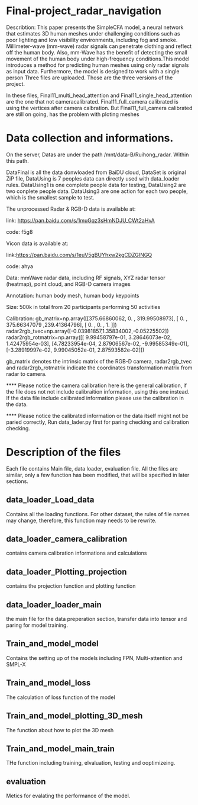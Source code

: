 # Final-project_radar_navigation
Describtion: This paper presents the SimpleCFA model, a neural network that estimates 3D human meshes under challenging conditions such as poor lighting and low visibility environments, including fog and smoke. Millimeter-wave (mm-wave) radar signals can penetrate clothing and reflect off the human body. Also, mm-Wave has the benefit of detecting the small movement of the human body under high-frequency conditions.This model introduces a method for predicting human meshes using only radar signals as input data. Furthermore, the model is designed to work with a single person Three files are uploaded. Those are the three versions of the project. 

In these files, Final11_multi_head_attention and Final11_single_head_attention are the one that not cameracalibrated. Final11_full_camera calibrated is using the vertices after camera calbration. But Final11_full_camera calibrated are still on going, has the problem with ploting meshes

# Data collection and informations.
On the server, Datas are under the path /mnt/data-B/Ruihong_radar. Within this path. 

DataFinal is all the data donwloaded from BaiDU cloud, DataSet is original ZiP file, DataUsing is 7 peoples data can directly used with data_loader rules. DataUsing1 is one complete people data for testing, DataUsing2 are two conplete people data. DataUsing3 are one action for each two people, which is the smallest sample to test.

The unprocessed Radar & RGB-D data is available at: 

link: https://pan.baidu.com/s/1muGqz3sHmNDJU_CWt2aHvA 

code: f5g8

Vicon data is available at: 

link:https://pan.baidu.com/s/1euV5gBUYhxw2kgCDZGINGQ 

code: ahya

Data: mmWave radar data, including RF signals, XYZ radar tensor (heatmap), point cloud, and RGB-D camera images

Annotation: human body mesh, human body keypoints

Size: 500k in total from 20 participants performing 50 activities

Calibration:
gb_matrix=np.array([[375.66860062,   0.      ,   319.99508973], [  0.    ,     375.66347079 ,239.41364796], [  0.     ,      0.      ,     1.        ]])
radar2rgb_tvec=np.array([-0.03981857,1.35834002,-0.05225502])
radar2rgb_rotmatrix=np.array([[ 9.99458797e-01,  3.28646073e-02,  1.42475954e-03], [4.78233954e-04,  2.87906567e-02, -9.99585349e-01], [-3.28919997e-02,  9.99045052e-01,  2.87593582e-02]])

gb_matrix denotes the intrinsic matrix of the RGB-D camera, radar2rgb_tvec and radar2rgb_rotmatrix indicate the coordinates transformation matrix from radar to camera.

**** Please notice the camera calibration here is the general calibration, if the file does not not include calibraition information, using this one instead. If the data file include calibrated information please use the calibration in the data.

**** Please notice the calibrated information or the data itself might not be paried correctly, Run data_lader.py first for paring checking and calibration checking. 

# Description of the files
  Each file contains Main file, data loader, evaluation file. All the files are similar, only a few function has been modified, that will be specified in later sections.

## data_loader_Load_data
  Contains all the loading functions. For other dataset, the rules of file names may change, therefore, this function may needs to be rewrite. 
  
## data_loader_camera_calibration
  contains camera calibration informations and calculations
  
## data_loader_Plotting_projection
  contains the projection function and plotting function
  
## data_loader_loader_main
  the main file for the data preperation section, transfer data into tensor and paring for model training.

## Train_and_model_model
  Contains the setting up of the models including FPN, Multi-attention and SMPL-X
  
## Train_and_model_loss
  The calculation of loss function of the model
  
## Train_and_model_plotting_3D_mesh
  The function about how to plot the 3D mesh
  
## Train_and_model_main_train
  THe function including training, elvaluation, testing and ooptimizeing.

## evaluation
  Metics for evalating the performance of the model.
